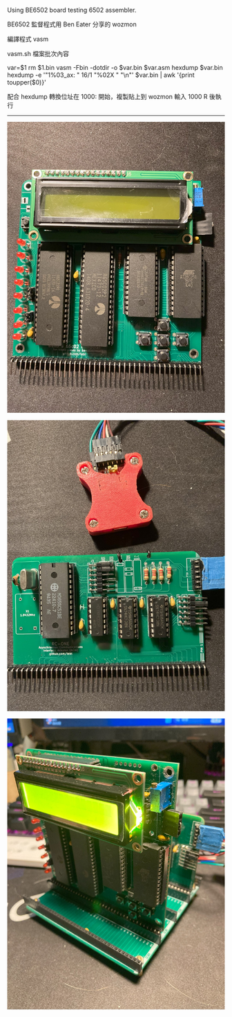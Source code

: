 Using BE6502 board testing 6502 assembler.

BE6502 監督程式用 Ben Eater 分享的 wozmon 

編譯程式 vasm

vasm.sh 檔案批次內容

  var=$1
  rm $1.bin
  vasm -Fbin -dotdir -o $var.bin $var.asm
  hexdump $var.bin
  hexdump -e '"1%03_ax: " 16/1 "%02X " "\n"' $var.bin | awk '{print toupper($0)}'

配合 hexdump 轉換位址在 1000: 開始，複製貼上到 wozmon 輸入 1000 R 後執行

<hr>


![alt text][def1]

[def1]: images/IMG_4448.jpg

![alt text][def2]

[def2]: images/IMG_4449.jpg

![alt text][def3]

[def3]: images/IMG_4450.jpg


